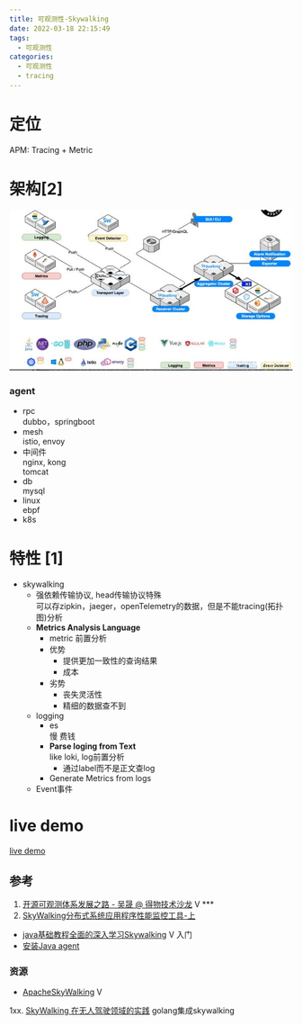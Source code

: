 ```yaml
---
title: 可观测性-Skywalking
date: 2022-03-18 22:15:49
tags:
  - 可观测性
categories:
  - 可观测性
  - tracing
---
```


<p></p>
<!-- more -->


# 定位
APM: Tracing + Metric

# 架构[2]
![架构](./images/arch.jpeg)

### agent
+ rpc  
  dubbo，springboot  
+ mesh   
  istio, envoy  
+ 中间件  
  nginx, kong  
  tomcat   
+ db  
  mysql  
+ linux  
  ebpf  
+ k8s  

# 特性 [1]
+ skywalking
  - 强依赖传输协议,  head传输协议特殊   
    可以存zipkin，jaeger，openTelemetry的数据，但是不能tracing(拓扑图)分析  
  - **Metrics Analysis Language**
    - metric 前置分析
    - 优势 
      - 提供更加一致性的查询结果 
      - 成本
    - 劣势 
      - 丧失灵活性
      - 精细的数据查不到
   - logging
     - es  
       慢 费钱  
     - **Parse loging from Text**  
       like loki,  log前置分析  
       - 通过label而不是正文查log  
     - Generate Metrics from logs
   - Event事件

# live demo 
[live demo](http://demo.skywalking.apache.org/general)

## 参考
1. [开源可观测体系发展之路 - 吴晟 @ 得物技术沙龙](https://www.bilibili.com/video/BV1Bk4y1L7T2/) V *** 
2. [SkyWalking分布式系统应用程序性能监控工具-上](https://www.cnblogs.com/itxiaoshen/p/16513711.html)

+ [java基础教程全面的深入学习Skywalking](https://www.bilibili.com/video/BV1ZJ411s7Mn) V 入门  
+ [安装Java agent](https://skyapm.github.io/document-cn-translation-of-skywalking/zh/8.0.0/setup/service-agent/java-agent/)  

### 资源
+ [ApacheSkyWalking](https://space.bilibili.com/390683219)  V  

1xx. [SkyWalking 在无人驾驶领域的实践](https://skywalking.apache.org/zh/2022-04-13-skywalking-in-autonomous-driving/)   golang集成skywalking  
